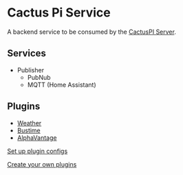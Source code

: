 # Cactus Pi Service

A backend service to be consumed by the [CactusPI Server](https://github.com/dannielum/cactuspi-server).

## Services

- Publisher
  - PubNub
  - MQTT (Home Assistant)

## Plugins

- [Weather](./plugins/weather/)
- [Bustime](./plugins/bustime/)
- [AlphaVantage](./plugins/alphavantage/)

[Set up plugin configs](./plugins/#Plugin-Configs)

[Create your own plugins](./plugins/#Create-Your-Own-Plugins)
